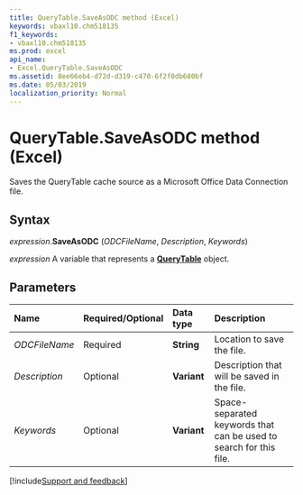 ```yaml
---
title: QueryTable.SaveAsODC method (Excel)
keywords: vbaxl10.chm518135
f1_keywords:
- vbaxl10.chm518135
ms.prod: excel
api_name:
- Excel.QueryTable.SaveAsODC
ms.assetid: 8ee66eb4-d72d-d319-c470-6f2f0db680bf
ms.date: 05/03/2019
localization_priority: Normal
---
```



# QueryTable.SaveAsODC method (Excel)

Saves the QueryTable cache source as a Microsoft Office Data Connection file.


## Syntax

_expression_.**SaveAsODC** (_ODCFileName_, _Description_, _Keywords_)

_expression_ A variable that represents a **[QueryTable](Excel.QueryTable.md)** object.


## Parameters

|Name|Required/Optional|Data type|Description|
|:-----|:-----|:-----|:-----|
| _ODCFileName_|Required| **String**|Location to save the file.|
| _Description_|Optional| **Variant**|Description that will be saved in the file.|
| _Keywords_|Optional| **Variant**|Space-separated keywords that can be used to search for this file.|



[!include[Support and feedback](~/includes/feedback-boilerplate.md)]